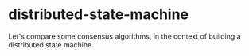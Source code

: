 # distributed-state-machine
Let's compare some consensus algorithms, in the context of building a distributed state machine
